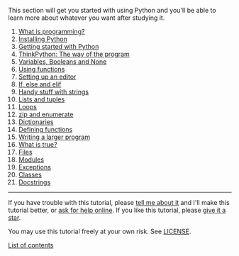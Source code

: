 
This section will get you started with using Python and you'll be able
to learn more about whatever you want after studying it.

1. [What is programming?](python/basics/what-is-programming)
2. [Installing Python](python/basics/installing-python)
3. [Getting started with Python](python/basics/getting-started)
4. [ThinkPython: The way of the program](python/basics/the-way-of-the-program)
5. [Variables, Booleans and None](python/basics/variables)
6. [Using functions](python/basics/using-functions)
7. [Setting up an editor](python/basics/editor-setup)
8. [If, else and elif](python/basics/if)
9. [Handy stuff with strings](python/basics/handy-stuff-strings)
10. [Lists and tuples](python/basics/lists-and-tuples)
11. [Loops](python/basics/loops)
12. [zip and enumerate](python/basics/zip-and-enumerate)
13. [Dictionaries](python/basics/dicts)
14. [Defining functions](python/basics/defining-functions)
15. [Writing a larger program](python/basics/larger-program)
16. [What is true?](python/basics/what-is-true)
17. [Files](python/basics/files)
18. [Modules](python/basics/modules)
19. [Exceptions](python/basics/exceptions)
20. [Classes](python/basics/classes)
21. [Docstrings](python/basics/docstrings)

***

If you have trouble with this tutorial, please
[tell me about it](../contact-me.md) and I'll make this tutorial better,
or [ask for help online](../getting-help.md).
If you like this tutorial, please [give it a
star](../README.md#how-can-i-thank-you-for-writing-and-sharing-this-tutorial).

You may use this tutorial freely at your own risk. See
[LICENSE](../LICENSE).

[List of contents](../README.md#list-of-contents)
